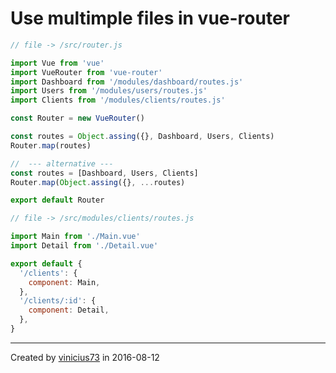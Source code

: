 # Use multimple files in vue-router


```javascript
// file -> /src/router.js

import Vue from 'vue'
import VueRouter from 'vue-router'
import Dashboard from '/modules/dashboard/routes.js'
import Users from '/modules/users/routes.js'
import Clients from '/modules/clients/routes.js'

const Router = new VueRouter()

const routes = Object.assing({}, Dashboard, Users, Clients)
Router.map(routes)

//  --- alternative ---
const routes = [Dashboard, Users, Clients]
Router.map(Object.assing({}, ...routes)

export default Router
```

```javascript
// file -> /src/modules/clients/routes.js

import Main from './Main.vue'
import Detail from './Detail.vue'

export default {
  '/clients': {
    component: Main,
  },
  '/clients/:id': {
    component: Detail,
  },
}
```
------------

Created by [vinicius73](https://github.com/vinicius73) in 2016-08-12
